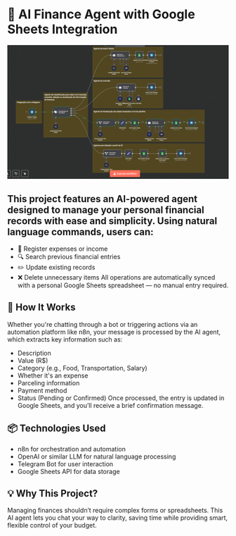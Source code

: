 # 🤖 AI Finance Agent with Google Sheets Integration
![Screenshot](Captura%20de%20tela%202025-07-12%20005311.png)

## This project features an AI-powered agent designed to manage your personal financial records with ease and simplicity. Using natural language commands, users can:
- 📝 Register expenses or income
- 🔍 Search previous financial entries
- ✏️ Update existing records
- ❌ Delete unnecessary items
All operations are automatically synced with a personal Google Sheets spreadsheet — no manual entry required.
## 🚀 How It Works
Whether you're chatting through a bot or triggering actions via an automation platform like n8n, your message is processed by the AI agent, which extracts key information such as:
- Description
- Value (R$)
- Category (e.g., Food, Transportation, Salary)
- Whether it's an expense
- Parceling information
- Payment method
- Status (Pending or Confirmed)
Once processed, the entry is updated in Google Sheets, and you’ll receive a brief confirmation message.
## 📦 Technologies Used
- n8n for orchestration and automation
- OpenAI or similar LLM for natural language processing
- Telegram Bot for user interaction
- Google Sheets API for data storage
## 💡 Why This Project?
Managing finances shouldn’t require complex forms or spreadsheets. This AI agent lets you chat your way to clarity, saving time while providing smart, flexible control of your budget.
